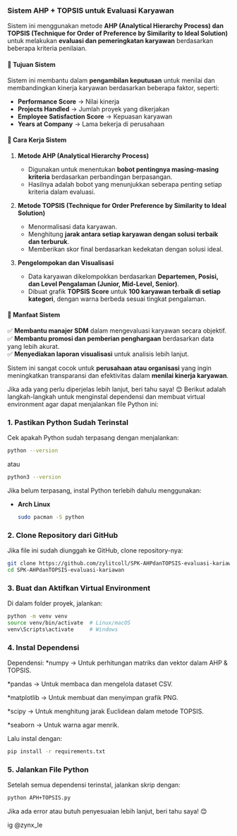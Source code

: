 ### **Sistem AHP + TOPSIS untuk Evaluasi Karyawan**

Sistem ini menggunakan metode **AHP (Analytical Hierarchy Process) dan TOPSIS (Technique for Order of Preference by Similarity to Ideal Solution)** untuk melakukan **evaluasi dan pemeringkatan karyawan** berdasarkan beberapa kriteria penilaian.

#### **🔹 Tujuan Sistem**

Sistem ini membantu dalam **pengambilan keputusan** untuk menilai dan membandingkan kinerja karyawan berdasarkan beberapa faktor, seperti:

- **Performance Score** → Nilai kinerja
- **Projects Handled** → Jumlah proyek yang dikerjakan
- **Employee Satisfaction Score** → Kepuasan karyawan
- **Years at Company** → Lama bekerja di perusahaan

#### **🔹 Cara Kerja Sistem**

1. **Metode AHP (Analytical Hierarchy Process)**

   - Digunakan untuk menentukan **bobot pentingnya masing-masing kriteria** berdasarkan perbandingan berpasangan.
   - Hasilnya adalah bobot yang menunjukkan seberapa penting setiap kriteria dalam evaluasi.

2. **Metode TOPSIS (Technique for Order Preference by Similarity to Ideal Solution)**

   - Menormalisasi data karyawan.
   - Menghitung **jarak antara setiap karyawan dengan solusi terbaik dan terburuk**.
   - Memberikan skor final berdasarkan kedekatan dengan solusi ideal.

3. **Pengelompokan dan Visualisasi**
   - Data karyawan dikelompokkan berdasarkan **Departemen, Posisi, dan Level Pengalaman (Junior, Mid-Level, Senior)**.
   - Dibuat grafik **TOPSIS Score** untuk **100 karyawan terbaik di setiap kategori**, dengan warna berbeda sesuai tingkat pengalaman.

#### **🔹 Manfaat Sistem**

✅ **Membantu manajer SDM** dalam mengevaluasi karyawan secara objektif.  
✅ **Membantu promosi dan pemberian penghargaan** berdasarkan data yang lebih akurat.  
✅ **Menyediakan laporan visualisasi** untuk analisis lebih lanjut.

Sistem ini sangat cocok untuk **perusahaan atau organisasi** yang ingin meningkatkan transparansi dan efektivitas dalam **menilai kinerja karyawan**.

Jika ada yang perlu diperjelas lebih lanjut, beri tahu saya! 😊
Berikut adalah langkah-langkah untuk menginstal dependensi dan membuat virtual environment agar dapat menjalankan file Python ini:

### **1. Pastikan Python Sudah Terinstal**

Cek apakah Python sudah terpasang dengan menjalankan:

```bash
python --version
```

atau

```bash
python3 --version
```

Jika belum terpasang, instal Python terlebih dahulu menggunakan:

- **Arch Linux**
  ```bash
  sudo pacman -S python
  ```

### **2. Clone Repository dari GitHub**

Jika file ini sudah diunggah ke GitHub, clone repository-nya:

```bash
git clone https://github.com/zylitcoll/SPK-AHPdanTOPSIS-evaluasi-kariawan.git
cd SPK-AHPdanTOPSIS-evaluasi-kariawan
```

### **3. Buat dan Aktifkan Virtual Environment**

Di dalam folder proyek, jalankan:

```bash
python -m venv venv
source venv/bin/activate  # Linux/macOS
venv\Scripts\activate     # Windows
```

### **4. Instal Dependensi**

Dependensi:
*numpy → Untuk perhitungan matriks dan vektor dalam AHP & TOPSIS.

*pandas → Untuk membaca dan mengelola dataset CSV.

*matplotlib → Untuk membuat dan menyimpan grafik PNG.

*scipy → Untuk menghitung jarak Euclidean dalam metode TOPSIS.

*seaborn → Untuk warna agar menrik.

Lalu instal dengan:

```bash
pip install -r requirements.txt
```

### **5. Jalankan File Python**

Setelah semua dependensi terinstal, jalankan skrip dengan:

```bash
python APH+TOPSIS.py
```

Jika ada error atau butuh penyesuaian lebih lanjut, beri tahu saya! 😊

ig @zynx_le
